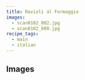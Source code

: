 ```yaml
---
title: Ravioli al Formaggio
images:
  - scan0102_002.jpg
  - scan0102_000.jpg
recipe_tags:
  - main
  - italian
---
```


<!--more-->
## Images
